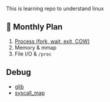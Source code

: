 
This is learning repo to understand linux

## 🧭 Monthly Plan
1. [Process (fork, wait, exit, COW)](./Process/README.md)
2. Memory & mmap
3. File I/O & `/proc`

## Debug
* [glib](./debug/glib.md)
* [syscall_map](./debug/syscall.md)